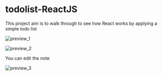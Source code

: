 # todolist-ReactJS

This project aim is to walk through to see how React works by applying a simple todo list


![preview_1](https://serving.photos.photobox.com/064520466ced94c39a6b3948bb9cba75c8711b8f35a167e297a5151ca6de0e1fa0cb1163.jpg)

![preview_2](https://serving.photos.photobox.com/7466237887732beebce8300e6b4785edd91838f55cde09dbbb185d2b11de5e5bf0f5d2b4.jpg)

You can edit the note

![preview_3](https://serving.photos.photobox.com/637522995d37ccfbf90739b90415d2d7ef5aca89e0ffcc40a7f998161e989664d71bd4af.jpg)
